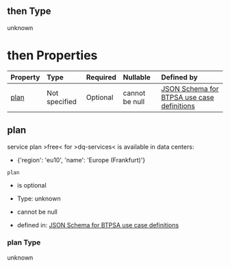 ## then Type

unknown

# then Properties

| Property      | Type          | Required | Nullable       | Defined by                                                                                                                                                                                                                                      |
| :------------ | :------------ | :------- | :------------- | :---------------------------------------------------------------------------------------------------------------------------------------------------------------------------------------------------------------------------------------------- |
| [plan](#plan) | Not specified | Optional | cannot be null | [JSON Schema for BTPSA use case definitions](btpsa-usecase-properties-services-items-allof-1-then-allof-37-then-allof-0-then-properties-plan.md "undefined#/properties/services/items/allOf/1/then/allOf/37/then/allOf/0/then/properties/plan") |

## plan

service plan >free< for >dq-services< is available in data centers:

*   {'region': 'eu10', 'name': 'Europe (Frankfurt)'}

`plan`

*   is optional

*   Type: unknown

*   cannot be null

*   defined in: [JSON Schema for BTPSA use case definitions](btpsa-usecase-properties-services-items-allof-1-then-allof-37-then-allof-0-then-properties-plan.md "undefined#/properties/services/items/allOf/1/then/allOf/37/then/allOf/0/then/properties/plan")

### plan Type

unknown
